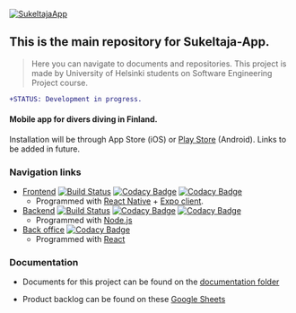  
[![SukeltajaApp](https://lh3.googleusercontent.com/mX3DhddmgvqSKXtRPmb4dDj0vDFsdNpyolO4kWOsclWNULNWb66KZVHBrbDgEIMSzw=s180-rw)](https://play.google.com/store/apps/details?id=com.sukeltaja.sukeltajaapp)
## This is the main repository for Sukeltaja-App.    
> Here you can navigate to documents and repositories.
This project is made by University of Helsinki students on Software Engineering Project course.


```diff
+STATUS: Development in progress.
```


#### Mobile app for divers diving in Finland.
Installation will be through App Store (iOS) or [Play Store](https://play.google.com/store/apps/details?id=com.sukeltaja.sukeltajaapp) (Android). Links to be added in future.


### Navigation links
* [Frontend](https://github.com/Sukeltaja-App/sukeltaja-frontend) [![Build Status](https://travis-ci.org/Sukeltaja-App/sukeltaja-frontend.svg?branch=master)](https://travis-ci.org/Sukeltaja-App/sukeltaja-frontend)
[![Codacy Badge](https://api.codacy.com/project/badge/Grade/05aa734a6b744870b2c4312c18d6c562)](https://app.codacy.com/app/luupanu/sukeltaja-frontend?utm_source=github.com&utm_medium=referral&utm_content=Sukeltaja-App/sukeltaja-frontend&utm_campaign=Badge_Grade_Dashboard)
[![Codacy Badge](https://api.codacy.com/project/badge/Coverage/da118659491a49c49c4f9ff01c22ea13)](https://www.codacy.com/app/luupanu/sukeltaja-frontend?utm_source=github.com&utm_medium=referral&utm_content=Sukeltaja-App/sukeltaja-frontend&utm_campaign=Badge_Coverage) 
  - Programmed with [React Native](https://facebook.github.io/react-native/) + [Expo client](https://expo.io/).
* [Backend](https://github.com/Sukeltaja-App/sukeltaja-backend) [![Build Status](https://travis-ci.org/Sukeltaja-App/sukeltaja-backend.svg?branch=master)](https://travis-ci.org/Sukeltaja-App/sukeltaja-backend)
[![Codacy Badge](https://api.codacy.com/project/badge/Grade/a73bbac9673a473092af6fa884489501)](https://app.codacy.com/app/luupanu/sukeltaja-backend?utm_source=github.com&utm_medium=referral&utm_content=Sukeltaja-App/sukeltaja-backend&utm_campaign=Badge_Grade_Settings)
[![Codacy Badge](https://api.codacy.com/project/badge/Coverage/581f1d911cec46adbaede7cca62ed9ab)](https://www.codacy.com/app/luupanu/sukeltaja-backend?utm_source=github.com&utm_medium=referral&utm_content=Sukeltaja-App/sukeltaja-backend&utm_campaign=Badge_Coverage)
  - Programmed with [Node.js](https://nodejs.org/)
* [Back office](https://github.com/Sukeltaja-App/sukeltaja-bo)
[![Codacy Badge](https://api.codacy.com/project/badge/Grade/8a2ef04cee584e6badd3b8e9cc30a71d)](https://www.codacy.com/app/Sukeltaja-App/sukeltaja-bo?utm_source=github.com&amp;utm_medium=referral&amp;utm_content=Sukeltaja-App/sukeltaja-bo&amp;utm_campaign=Badge_Grade)
  - Programmed with [React](https://reactjs.org/)
  
  
### Documentation
* Documents for this project can be found on the  [documentation folder](https://github.com/Sukeltaja-App/main/tree/master/documentation)
     
* Product backlog can be found on these [Google Sheets](https://docs.google.com/spreadsheets/d/1u03KFYHHtcJAUbRn-JUiW5gUus9soZLCMObtdGLhcyA/)  

